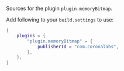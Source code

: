 Sources for the plugin `plugin.memoryBitmap`.

Add following to your `build.settings` to use:
```lua
{
    plugins = {
        "plugin.memoryBitmap" = {
            publisherId = "com.coronalabs",
        },
    },
}
```
